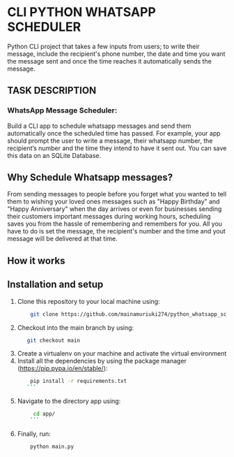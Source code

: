 # CLI PYTHON WHATSAPP SCHEDULER
Python CLI project that takes a few inputs from users; to write their message, include the recipient's phone number, the date and time you want the message sent and once the time reaches it automatically sends the message.

## TASK DESCRIPTION
### WhatsApp Message Scheduler:

Build a CLI app to schedule whatsapp messages and send them automatically once the scheduled time has passed. For example, your app should prompt the user to write a message, their whatsapp number, the recipient’s number and the time they intend to have it sent out. You can save this data on an SQLite Database.

## Why Schedule Whatsapp messages?
From sending messages to people before you forget what you wanted to tell them to wishing your loved ones messages such as "Happy Birthday" and "Happy Anniversary" when the day arrives or even for businesses sending their customers important messages during working hours, scheduling saves you from the hassle of remembering and remembers for you. All you have to do is set the message, the recipient's number and the time and yout message will be delivered at that time.

## How it works

## Installation and setup

1. Clone this repository to your local machine using:
    ```bash
        git clone https://github.com/mainamuriuki274/python_whatsapp_scheduler.git
      ```
2. Checkout into the main branch by using:
    ```bash 
       git checkout main
      ```
3. Create a virtualenv on your machine and activate the virtual environment
4. Install all the dependencies by using the package manager (https://pip.pypa.io/en/stable/):
    ```bash
        pip install -r requirements.txt 
       ``` 
5. Navigate to the directory app using:
   ```bash
        cd app/
       ```
 6. Finally, run:
    ```bash
        python main.py
       ```


